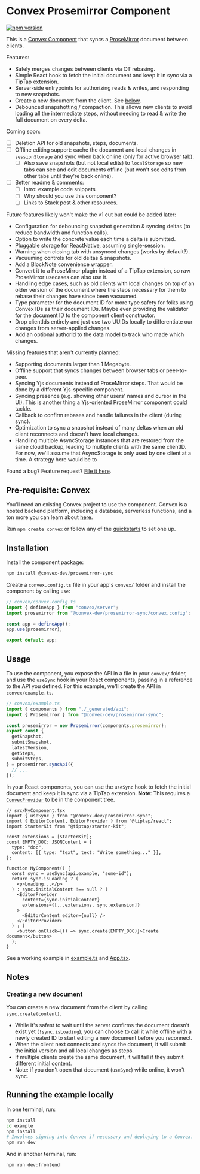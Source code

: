 # Convex Prosemirror Component

[![npm version](https://badge.fury.io/js/@convex-dev%2Fprosemirror-sync.svg)](https://badge.fury.io/js/@convex-dev%2Fprosemirror-sync)

<!-- START: Include on https://convex.dev/components -->

This is a [Convex Component](https://convex.dev/components) that syncs a
[ProseMirror](https://prosemirror.net/) document between clients.

Features:

- Safely merges changes between clients via OT rebasing.
- Simple React hook to fetch the initial document and keep it in sync via a
  TipTap extension.
- Server-side entrypoints for authorizing reads & writes, and responding to
  new snapshots.
- Create a new document from the client. See [below](#creating-a-new-document).
- Debounced snapshotting / compaction. This allows new clients to avoid loading
  all the intermediate steps, without needing to read & write the full document
  on every delta.

Coming soon:

- [ ] Deletion API for old snapshots, steps, documents.
- [ ] Offline editing support: cache the document and local changes in
      `sessionStorage` and sync when back online (only for active browser tab).
  - [ ] Also save snapshots (but not local edits) to `localStorage` so new tabs
        can see and edit documents offline (but won't see edits from other tabs
        until they're back online).
- [ ] Better readme & comments:
  - [ ] Intro: example code snippets
  - [ ] Why should you use this component?
  - [ ] Links to Stack post & other resources.

Future features likely won't make the v1 cut but could be added later:

- Configuration for debouncing snapshot generation & syncing deltas (to reduce
  bandwidth and function calls).
- Option to write the concrete value each time a delta is submitted.
- Pluggable storage for ReactNative, assuming single-session.
- Warning when closing tab with unsynced changes (works by default?).
- Vacuuming controls for old deltas & snapshots.
- Add a BlockNote convenience wrapper.
- Convert it to a ProseMirror plugin instead of a TipTap extension, so raw
  ProseMirror usecases can also use it.
- Handling edge cases, such as old clients with local changes on top of an older
  version of the document where the steps necessary for them to rebase their
  changes have since been vacuumed.
- Type parameter for the document ID for more type safety for folks using Convex
  IDs as their document IDs. Maybe even providing the validator for the document
  ID to the component client constructor.
- Drop clientIds entirely and just use two UUIDs locally to differentiate our
  changes from server-applied changes.
- Add an optional authorId to the data model to track who made which changes.

Missing features that aren't currently planned:

- Supporting documents larger than 1 Megabyte.
- Offline support that syncs changes between browser tabs or peer-to-peer.
- Syncing Yjs documents instead of ProseMirror steps. That would be done by a
  different Yjs-specific component.
- Syncing presence (e.g. showing other users' names and cursor in the UI). This
  is another thing a Yjs-oriented ProseMirror component could tackle.
- Callback to confirm rebases and handle failures in the client (during sync).
- Optimization to sync a snapshot instead of many deltas when an old client
  reconnects and doesn't have local changes.
- Handling multiple AsyncStorage instances that are restored from the same
  cloud backup, leading to multiple clients with the same clientID. For now,
  we'll assume that AsyncStorage is only used by one client at a time.
  A strategy here would be to

Found a bug? Feature request? [File it here](https://github.com/get-convex/prosemirror-sync/issues).

## Pre-requisite: Convex

You'll need an existing Convex project to use the component.
Convex is a hosted backend platform, including a database, serverless functions,
and a ton more you can learn about [here](https://docs.convex.dev/get-started).

Run `npm create convex` or follow any of the [quickstarts](https://docs.convex.dev/home) to set one up.

## Installation

Install the component package:

```ts
npm install @convex-dev/prosemirror-sync
```

Create a `convex.config.ts` file in your app's `convex/` folder and install the component by calling `use`:

```ts
// convex/convex.config.ts
import { defineApp } from "convex/server";
import prosemirror from "@convex-dev/prosemirror-sync/convex.config";

const app = defineApp();
app.use(prosemirror);

export default app;
```

## Usage

To use the component, you expose the API in a file in your `convex/` folder,
and use the `useSync` hook in your React components, passing in a reference
to the API you defined.
For this example, we'll create the API in `convex/example.ts`.

```ts
// convex/example.ts
import { components } from "./_generated/api";
import { Prosemirror } from "@convex-dev/prosemirror-sync";

const prosemirror = new Prosemirror(components.prosemirror);
export const {
  getSnapshot,
  submitSnapshot,
  latestVersion,
  getSteps,
  submitSteps,
} = prosemirror.syncApi({
  // ...
});
```

In your React components, you can use the `useSync` hook to fetch the initial
document and keep it in sync via a TipTap extension.
**Note**: This requires a [`ConvexProvider`](https://docs.convex.dev/quickstart/react#:~:text=Connect%20the%20app%20to%20your%20backend)
to be in the component tree.

```tsx
// src/MyComponent.tsx
import { useSync } from "@convex-dev/prosemirror-sync";
import { EditorContent, EditorProvider } from "@tiptap/react";
import StarterKit from "@tiptap/starter-kit";

const extensions = [StarterKit];
const EMPTY_DOC: JSONContent = {
  type: "doc",
  content: [{ type: "text", text: "Write something..." }],
};

function MyComponent() {
  const sync = useSync(api.example, "some-id");
  return sync.isLoading ? (
    <p>Loading...</p>
  ) : sync.initialContent !== null ? (
    <EditorProvider
      content={sync.initialContent}
      extensions={[...extensions, sync.extension]}
    >
      <EditorContent editor={null} />
    </EditorProvider>
  ) : (
    <button onClick={() => sync.create(EMPTY_DOC)}>Create document</button>
  );
}
```

See a working example in [example.ts](./example/convex/example.ts) and
[App.tsx](./example/src/App.tsx).

## Notes

### Creating a new document

You can create a new document from the client by calling `sync.create(content)`.

- While it's safest to wait until the server confirms the document doesn't exist
  yet (`!sync.isLoading`), you can choose to call it while offline with a newly
  created ID to start editing a new document before you reconnect.
- When the client next connects and syncs the document, it will submit the
  initial version and all local changes as steps.
- If multiple clients create the same document, it will fail if they submit
  different initial content.
- Note: if you don't open that document (`useSync`) while online, it won't sync.

<!-- END: Include on https://convex.dev/components -->

## Running the example locally

In one terminal, run:

```sh
npm install
cd example
npm install
# Involves signing into Convex if necessary and deploying to a Convex.
npm run dev
```

And in another terminal, run:

```sh
npm run dev:frontend
```
